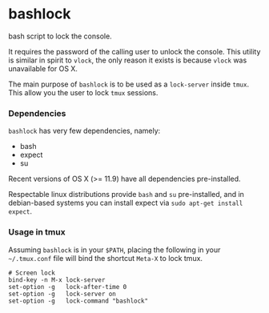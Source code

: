 # bashlock

bash script to lock the console.

It requires the password of the calling user to unlock the console. This utility is similar in spirit to `vlock`, the only reason it exists is because `vlock` was unavailable for OS X.

The main purpose of `bashlock` is to be used as a `lock-server` inside `tmux`. This allow you the user to lock `tmux` sessions.

### Dependencies

`bashlock` has very few dependencies, namely:

- bash
- expect
- su

Recent versions of OS X (>= 11.9) have all dependencies pre-installed.

Respectable linux distributions provide `bash` and `su` pre-installed, and in debian-based systems you can install expect via `sudo apt-get install expect`.

### Usage in tmux

Assuming `bashlock` is in your `$PATH`, placing the following in your
`~/.tmux.conf` file will bind the shortcut `Meta-X` to lock tmux.

```
# Screen lock
bind-key -n M-x lock-server
set-option -g   lock-after-time 0
set-option -g   lock-server on
set-option -g   lock-command "bashlock"
```
